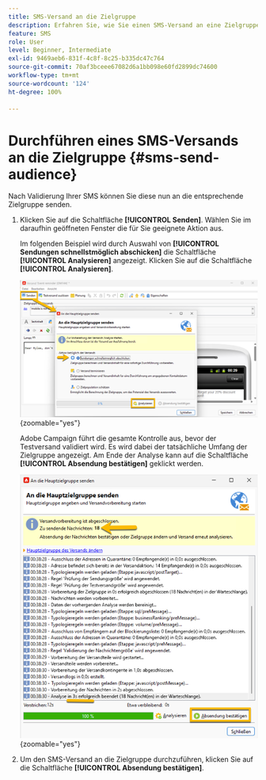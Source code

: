 ```yaml
---
title: SMS-Versand an die Zielgruppe
description: Erfahren Sie, wie Sie einen SMS-Versand an eine Zielgruppe durchführen.
feature: SMS
role: User
level: Beginner, Intermediate
exl-id: 9469aeb6-831f-4c8f-8c25-b335dc47c764
source-git-commit: 70af3bceee67082d6a1bb098e60fd2899dc74600
workflow-type: tm+mt
source-wordcount: '124'
ht-degree: 100%

---
```


# Durchführen eines SMS-Versands an die Zielgruppe {#sms-send-audience}

Nach Validierung Ihrer SMS können Sie diese nun an die entsprechende Zielgruppe senden.

1. Klicken Sie auf die Schaltfläche **[!UICONTROL Senden]**.
Wählen Sie im daraufhin geöffneten Fenster die für Sie geeignete Aktion aus.

   Im folgenden Beispiel wird durch Auswahl von **[!UICONTROL Sendungen schnellstmöglich abschicken]** die Schaltfläche **[!UICONTROL Analysieren]** angezeigt. Klicken Sie auf die Schaltfläche **[!UICONTROL Analysieren]**.

   ![](assets/send_action.png){zoomable="yes"}

   Adobe Campaign führt die gesamte Kontrolle aus, bevor der Testversand validiert wird. Es wird dabei der tatsächliche Umfang der Zielgruppe angezeigt. Am Ende der Analyse kann auf die Schaltfläche **[!UICONTROL Absendung bestätigen]** geklickt werden.

   ![](assets/send_analyze.png){zoomable="yes"}

1. Um den SMS-Versand an die Zielgruppe durchzuführen, klicken Sie auf die Schaltfläche **[!UICONTROL Absendung bestätigen]**.
